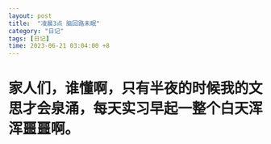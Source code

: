 ```yaml
---
layout: post
title:  "凌晨3点 脑回路未眠"
category: "日记"
tags: [日记]
time: 2023-06-21 03:04:00 +8
---
```

# 家人们，谁懂啊，只有半夜的时候我的文思才会泉涌，每天实习早起一整个白天浑浑噩噩啊。